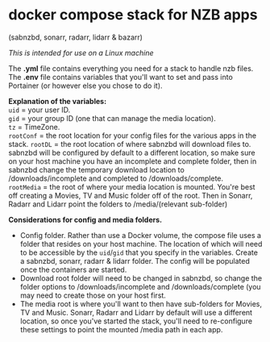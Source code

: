 # docker compose stack for NZB apps
(sabnzbd, sonarr, radarr, lidarr & bazarr)

*This is intended for use on a Linux machine*

The **.yml** file contains everything you need for a stack to handle nzb files.  
The **.env** file contains variables that you'll want to set and pass into Portainer (or however else you chose to do it).  

**Explanation of the variables:**  
`uid` = your user ID.  
`gid` = your group ID (one that can manage the media location).  
`tz` = TimeZone.  
`rootConf` = the root location for your config files for the various apps in the stack.
`rootDL` = the root location of where sabnzbd will download files to. sabnzbd will be configured by default to a different location, so make sure on your host machine you have an incomplete and complete folder, then in sabnzbd change the temporary download location to /downloads/incomplete and completed to /downloads/complete.  
`rootMedia` = the root of where your media location is mounted. You're best off creating a Movies, TV and Music folder off of the root. Then in Sonarr, Radarr and Lidarr point the folders to /media/(relevant sub-folder)  

**Considerations for config and media folders.**  
- Config folder. Rather than use a Docker volume, the compose file uses a folder that resides on your host machine. The location of which will need to be accessible by the `uid`/`gid` that you specify in the variables. Create a sabnzbd, sonarr, radarr & lidarr folder. The config will be populated once the containers are started.  
- Download root folder will need to be changed in sabnzbd, so change the folder options to /downloads/incomplete and /downloads/complete (you may need to create those on your host first.  
- The media root is where you'll want to then have sub-folders for Movies, TV and Music. Sonarr, Radarr and Lidarr by default will use a different location, so once you've started the stack, you'll need to re-configure these settings to point the mounted /media path in each app.  
